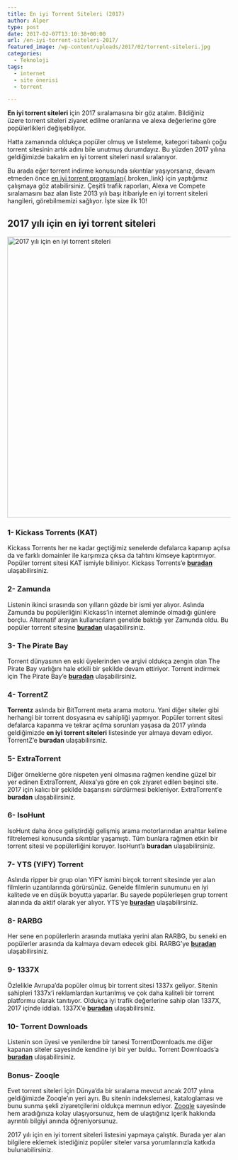 ```yaml
---
title: En iyi Torrent Siteleri (2017)
author: Alper
type: post
date: 2017-02-07T13:10:38+00:00
url: /en-iyi-torrent-siteleri-2017/
featured_image: /wp-content/uploads/2017/02/torrent-siteleri.jpg
categories:
  - Teknoloji
tags:
  - internet
  - site önerisi
  - torrent

---
```

**En iyi torrent siteleri** için 2017 sıralamasına bir göz atalım. Bildiğiniz üzere torrent siteleri ziyaret edilme oranlarına ve alexa değerlerine göre popülerlikleri değişebiliyor.

Hatta zamanında oldukça popüler olmuş ve listeleme, kategori tabanlı çoğu torrent sitesinin artık adını bile unutmuş durumdayız. Bu yüzden 2017 yılına geldiğimizde bakalım en iyi torrent siteleri nasıl sıralanıyor.

Bu arada eğer torrent indirme konusunda sıkıntılar yaşıyorsanız, devam etmeden önce [en iyi torrent programları][1]{.broken_link} için yaptığımız çalışmaya göz atabilirsiniz. Çeşitli trafik raporları, Alexa ve Compete sıralamasını baz alan liste 2013 yılı başı itibariyle en iyi torrent siteleri hangileri, görebilmemizi sağlıyor. İşte size ilk 10!

## 2017 yılı için en iyi torrent siteleri

[<img class="alignnone wp-image-17484 size-full" title="2017 yılı için en iyi torrent siteleri" src="https://www.murekkep.org/wp-content/uploads/2017/02/en-iyi-torrent-siteleri-2017.jpg" alt="2017 yılı için en iyi torrent siteleri" width="950" height="633" srcset="https://www.murekkep.org/wp-content/uploads/2017/02/en-iyi-torrent-siteleri-2017.jpg 950w, https://www.murekkep.org/wp-content/uploads/2017/02/en-iyi-torrent-siteleri-2017-300x200.jpg 300w, https://www.murekkep.org/wp-content/uploads/2017/02/en-iyi-torrent-siteleri-2017-768x512.jpg 768w" sizes="(max-width: 950px) 100vw, 950px" />][2]

### **1-** **Kickass Torrents (KAT)**

Kickass Torrents her ne kadar geçtiğimiz senelerde defalarca kapanıp açılsa da ve farklı domainler ile karşımıza çıksa da tahtını kimseye kaptırmıyor. Popüler torrent sitesi KAT ismiyle biliniyor. Kickass Torrents’e <a href="https://katcr.co/" target="_blank" rel="nofollow"><strong>buradan</strong></a> ulaşabilirsiniz.

### **2- Zamunda**

Listenin ikinci sırasında son yılların gözde bir ismi yer alıyor. Aslında Zamunda bu popülerliğini Kickass’in internet aleminde olmadığı günlere borçlu. Alternatif arayan kullanıcıların genelde baktığı yer Zamunda oldu. Bu popüler torrent sitesine <a href="https://zamunda.net/" target="_blank" rel="nofollow" class="broken_link"><strong>buradan</strong></a> ulaşabilirsiniz.

### **3- The Pirate Bay**

Torrent dünyasının en eski üyelerinden ve arşivi oldukça zengin olan The Pirate Bay varlığını hale etkili bir şekilde devam ettiriyor. Torrent indirmek için The Pirate Bay&#8217;e <a href="https://thepiratebay.org/" target="_blank" rel="nofollow"><strong>buradan</strong></a> ulaşabilirsiniz.

### **4- TorrentZ**

**Torrentz** aslında bir BitTorrent meta arama motoru. Yani diğer siteler gibi herhangi bir torrent dosyasına ev sahipliği yapmıyor. Popüler torrent sitesi defalarca kapanma ve tekrar açılma sorunları yaşasa da 2017 yılında geldiğimizde **en iyi torrent siteleri** listesinde yer almaya devam ediyor. TorrentZ’e **buradan** ulaşabilirsiniz.

### **5- ExtraTorrent**

Diğer örneklerne göre nispeten yeni olmasına rağmen kendine güzel bir yer edinen ExtraTorrent, Alexa’ya göre en çok ziyaret edilen beşinci site. 2017 için kalıcı bir şekilde başarısını sürdürmesi bekleniyor. ExtraTorrent’e **buradan** ulaşabilirsiniz.

### **6- IsoHunt**

IsoHunt daha önce geliştirdiği gelişmiş arama motorlarından anahtar kelime filtrelemesi konusunda sıkıntılar yaşamıştı. Tüm bunlara rağmen etkin bir torrent sitesi ve popülerliğini koruyor. IsoHunt’a **buradan** ulaşabilirsiniz.

### **7- YTS (YIFY) Torrent**

Aslında ripper bir grup olan YIFY ismini birçok torrent sitesinde yer alan filmlerin uzantılarında görürsünüz. Genelde filmlerin sunumunu en iyi kalitede ve en düşük boyutta yaparlar. Bu sayede popülerleşen grup torrent alanında da aktif olarak yer alıyor. YTS’ye <a href="https://yts.ag/" target="_blank" rel="nofollow"><strong>buradan</strong></a> ulaşabilirsiniz.

### **8- RARBG**

Her sene en popülerlerin arasında mutlaka yerini alan RARBG, bu seneki en popülerler arasında da kalmaya devam edecek gibi. RARBG’ye <a href="https://rarbg.to/" target="_blank" rel="nofollow"><strong>buradan</strong></a> ulaşabilirsiniz.

### **9- 1337X**

Özlelikle Avrupa&#8217;da popüler olmuş bir torrent sitesi 1337x geliyor. Sitenin sahipleri 1337x’i reklamlardan kurtarılmış ve çok daha kaliteli bir torrent platformu olarak tanıtıyor. Oldukça iyi trafik değerlerine sahip olan 1337X, 2017 içinde iddialı. 1337X’e <a href="https://1337x.to/" target="_blank" rel="nofollow" class="broken_link"><strong>buradan</strong></a> ulaşabilirsiniz.

### **10- Torrent Downloads**

Listenin son üyesi ve yenilerdne bir tanesi TorrentDownloads.me diğer kapanan siteler sayesinde kendine iyi bir yer buldu. Torrent Downloads’a <a href="https://www.torrentdownloads.me/" target="_blank" rel="nofollow" class="broken_link"><strong>buradan</strong></a> ulaşabilirsiniz.

### Bonus- Zooqle

Evet torrent siteleri için Dünya&#8217;da bir sıralama mevcut ancak 2017 yılına geldiğimizde Zooqle&#8217;ın yeri ayrı. Bu sitenin indekslemesi, kataloglaması ve bunu sunma şekli ziyaretçilerini oldukça memnun ediyor. <a href="https://zooqle.com/" target="_blank" class="broken_link">Zooqle</a> sayesinde hem aradığınıza kolay ulaşıyorsunuz, hem de ulaştığınız içerik hakkında ayrıntılı bilgiyi anında öğreniyorsunuz.

2017 yılı için en iyi torrent siteleri listesini yapmaya çalıştık. Burada yer alan bilgilere eklemek istediğiniz popüler siteler varsa yorumlarınızla katkıda bulunabilirsiniz.

 [1]: https://www.murekkep.org/en-iyi-5-torrent-indirme-programi-7611
 [2]: https://www.murekkep.org/wp-content/uploads/2017/02/en-iyi-torrent-siteleri-2017.jpg